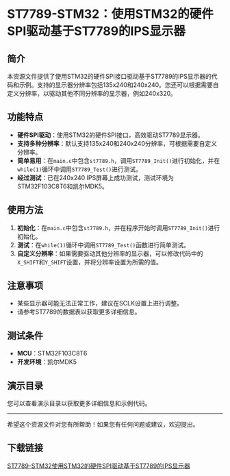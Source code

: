 # ST7789-STM32：使用STM32的硬件SPI驱动基于ST7789的IPS显示器

## 简介

本资源文件提供了使用STM32的硬件SPI接口驱动基于ST7789的IPS显示器的代码和示例。支持的显示器分辨率包括135x240和240x240。您还可以根据需要自定义分辨率，以驱动其他不同分辨率的显示器，例如240x320。

## 功能特点

- **硬件SPI驱动**：使用STM32的硬件SPI接口，高效驱动ST7789显示器。
- **支持多种分辨率**：默认支持135x240和240x240分辨率，可根据需要自定义分辨率。
- **简单易用**：在`main.c`中包含`st7789.h`，调用`ST7789_Init()`进行初始化，并在`while(1)`循环中调用`ST7789_Test()`进行测试。
- **经过测试**：已在240x240 IPS屏幕上成功测试，测试环境为STM32F103C8T6和凯尔MDK5。

## 使用方法

1. **初始化**：在`main.c`中包含`st7789.h`，并在程序开始时调用`ST7789_Init()`进行初始化。
2. **测试**：在`while(1)`循环中调用`ST7789_Test()`函数进行简单测试。
3. **自定义分辨率**：如果需要驱动其他分辨率的显示器，可以修改代码中的`X_SHIFT`和`Y_SHIFT`设置，并将分辨率设置为所需的值。

## 注意事项

- 某些显示器可能无法正常工作，建议在SCLK设置上进行调整。
- 请参考ST7789的数据表以获取更多详细信息。

## 测试条件

- **MCU**：STM32F103C8T6
- **开发环境**：凯尔MDK5

## 演示目录

您可以查看演示目录以获取更多详细信息和示例代码。

---

希望这个资源文件对您有所帮助！如果您有任何问题或建议，欢迎提出。

## 下载链接

[ST7789-STM32使用STM32的硬件SPI驱动基于ST7789的IPS显示器](https://pan.quark.cn/s/cc53cb8da874)
